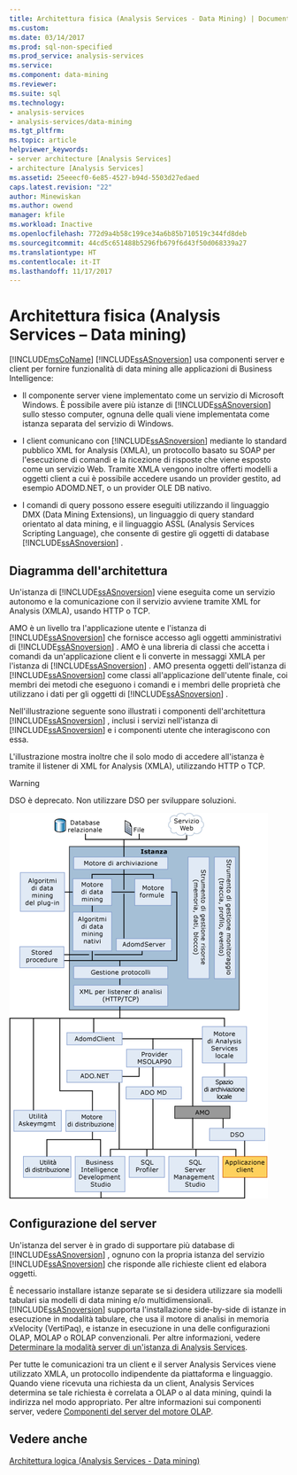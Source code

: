 ```yaml
---
title: Architettura fisica (Analysis Services - Data Mining) | Documenti Microsoft
ms.custom: 
ms.date: 03/14/2017
ms.prod: sql-non-specified
ms.prod_service: analysis-services
ms.service: 
ms.component: data-mining
ms.reviewer: 
ms.suite: sql
ms.technology:
- analysis-services
- analysis-services/data-mining
ms.tgt_pltfrm: 
ms.topic: article
helpviewer_keywords:
- server architecture [Analysis Services]
- architecture [Analysis Services]
ms.assetid: 25eeecf0-6e85-4527-b94d-5503d27edaed
caps.latest.revision: "22"
author: Minewiskan
ms.author: owend
manager: kfile
ms.workload: Inactive
ms.openlocfilehash: 772d9a4b58c199ce34a6b85b710519c344fd8deb
ms.sourcegitcommit: 44cd5c651488b5296fb679f6d43f50d068339a27
ms.translationtype: HT
ms.contentlocale: it-IT
ms.lasthandoff: 11/17/2017
---
```

# <a name="physical-architecture-analysis-services---data-mining"></a>Architettura fisica (Analysis Services – Data mining)
  [!INCLUDE[msCoName](../../includes/msconame-md.md)] [!INCLUDE[ssASnoversion](../../includes/ssasnoversion-md.md)] usa componenti server e client per fornire funzionalità di data mining alle applicazioni di Business Intelligence:  
  
-   Il componente server viene implementato come un servizio di Microsoft Windows. È possibile avere più istanze di [!INCLUDE[ssASnoversion](../../includes/ssasnoversion-md.md)] sullo stesso computer, ognuna delle quali viene implementata come istanza separata del servizio di Windows.  
  
-   I client comunicano con [!INCLUDE[ssASnoversion](../../includes/ssasnoversion-md.md)] mediante lo standard pubblico XML for Analysis (XMLA), un protocollo basato su SOAP per l'esecuzione di comandi e la ricezione di risposte che viene esposto come un servizio Web. Tramite XMLA vengono inoltre offerti modelli a oggetti client a cui è possibile accedere usando un provider gestito, ad esempio ADOMD.NET, o un provider OLE DB nativo.  
  
-   I comandi di query possono essere eseguiti utilizzando il linguaggio DMX (Data Mining Extensions), un linguaggio di query standard orientato al data mining, e il linguaggio ASSL (Analysis Services Scripting Language), che consente di gestire gli oggetti di database [!INCLUDE[ssASnoversion](../../includes/ssasnoversion-md.md)] .  
  
## <a name="architectural-diagram"></a>Diagramma dell'architettura  
 Un'istanza di [!INCLUDE[ssASnoversion](../../includes/ssasnoversion-md.md)] viene eseguita come un servizio autonomo e la comunicazione con il servizio avviene tramite XML for Analysis (XMLA), usando HTTP o TCP.  
  
 AMO è un livello tra l'applicazione utente e l'istanza di [!INCLUDE[ssASnoversion](../../includes/ssasnoversion-md.md)] che fornisce accesso agli oggetti amministrativi di [!INCLUDE[ssASnoversion](../../includes/ssasnoversion-md.md)] . AMO è una libreria di classi che accetta i comandi da un'applicazione client e li converte in messaggi XMLA per l'istanza di [!INCLUDE[ssASnoversion](../../includes/ssasnoversion-md.md)] . AMO presenta oggetti dell'istanza di [!INCLUDE[ssASnoversion](../../includes/ssasnoversion-md.md)] come classi all'applicazione dell'utente finale, coi membri dei metodi che eseguono i comandi e i membri delle proprietà che utilizzano i dati per gli oggetti di [!INCLUDE[ssASnoversion](../../includes/ssasnoversion-md.md)] .  
  
 Nell'illustrazione seguente sono illustrati i componenti dell'architettura [!INCLUDE[ssASnoversion](../../includes/ssasnoversion-md.md)] , inclusi i servizi nell'istanza di [!INCLUDE[ssASnoversion](../../includes/ssasnoversion-md.md)] e i componenti utente che interagiscono con essa.  
  
 L'illustrazione mostra inoltre che il solo modo di accedere all'istanza è tramite il listener di XML for Analysis (XMLA), utilizzando HTTP o TCP.  
  
> [!WARNING]  
>  DSO è deprecato. Non utilizzare DSO per sviluppare soluzioni.  
  
 ![Diagramma dell'architettura di sistema di Analysis Services](../../analysis-services/data-mining/media/analysisservicessystemarchitecture.gif "diagramma dell'architettura di sistema di Analysis Services")  
  
## <a name="server-configuration"></a>Configurazione del server  
 Un'istanza del server è in grado di supportare più database di [!INCLUDE[ssASnoversion](../../includes/ssasnoversion-md.md)] , ognuno con la propria istanza del servizio [!INCLUDE[ssASnoversion](../../includes/ssasnoversion-md.md)] che risponde alle richieste client ed elabora oggetti.  
  
 È necessario installare istanze separate se si desidera utilizzare sia modelli tabulari sia modelli di data mining e/o multidimensionali. [!INCLUDE[ssASnoversion](../../includes/ssasnoversion-md.md)] supporta l'installazione side-by-side di istanze in esecuzione in modalità tabulare, che usa il motore di analisi in memoria xVelocity (VertiPaq), e istanze in esecuzione in una delle configurazioni OLAP, MOLAP o ROLAP convenzionali. Per altre informazioni, vedere [Determinare la modalità server di un'istanza di Analysis Services](../../analysis-services/instances/determine-the-server-mode-of-an-analysis-services-instance.md).  
  
 Per tutte le comunicazioni tra un client e il server Analysis Services viene utilizzato XMLA, un protocollo indipendente da piattaforma e linguaggio. Quando viene ricevuta una richiesta da un client, Analysis Services determina se tale richiesta è correlata a OLAP o al data mining, quindi la indirizza nel modo appropriato. Per altre informazioni sui componenti server, vedere [Componenti del server del motore OLAP](../../analysis-services/multidimensional-models/olap-physical/olap-engine-server-components.md).  
  
## <a name="see-also"></a>Vedere anche  
 [Architettura logica &#40;Analysis Services - Data mining&#41;](../../analysis-services/data-mining/logical-architecture-analysis-services-data-mining.md)  
  
  

